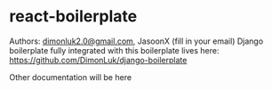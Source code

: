 # react-boilerplate


Authors: dimonluk2.0@gmail.com, JasoonX (fill in your email)
Django boilerplate fully integrated with this boilerplate lives here: https://github.com/DimonLuk/django-boilerplate


Other documentation will be here
